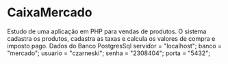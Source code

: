 # CaixaMercado
Estudo de uma aplicação em PHP para vendas de produtos. O sistema cadastra os produtos, cadastra as taxas e calcula os valores de compra e imposto pago.
Dados do Banco
PostgresSql
 servidor = "localhost";
 banco = "mercado";
 usuario = "czarneski";
 senha = "2308404"; 
 porta = "5432";
